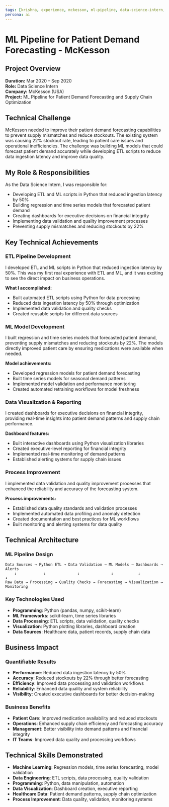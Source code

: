 ```yaml
---
tags: [krishna, experience, mckesson, ml-pipeline, data-science-intern, python, etl, forecasting]
persona: ai
---
```


# ML Pipeline for Patient Demand Forecasting - McKesson

## Project Overview

**Duration:** Mar 2020 – Sep 2020  
**Role:** Data Science Intern  
**Company:** McKesson (USA)  
**Project:** ML Pipeline for Patient Demand Forecasting and Supply Chain Optimization

## Technical Challenge

McKesson needed to improve their patient demand forecasting capabilities to prevent supply mismatches and reduce stockouts. The existing system was causing 22% stockout rate, leading to patient care issues and operational inefficiencies. The challenge was building ML models that could forecast patient demand accurately while developing ETL scripts to reduce data ingestion latency and improve data quality.

## My Role & Responsibilities

As the Data Science Intern, I was responsible for:
- Developing ETL and ML scripts in Python that reduced ingestion latency by 50%
- Building regression and time series models that forecasted patient demand
- Creating dashboards for executive decisions on financial integrity
- Implementing data validation and quality improvement processes
- Preventing supply mismatches and reducing stockouts by 22%

## Key Technical Achievements

### ETL Pipeline Development
I developed ETL and ML scripts in Python that reduced ingestion latency by 50%. This was my first real experience with ETL and ML, and it was exciting to see the direct impact on business operations.

**What I accomplished:**
- Built automated ETL scripts using Python for data processing
- Reduced data ingestion latency by 50% through optimization
- Implemented data validation and quality checks
- Created reusable scripts for different data sources

### ML Model Development
I built regression and time series models that forecasted patient demand, preventing supply mismatches and reducing stockouts by 22%. The models directly improved patient care by ensuring medications were available when needed.

**Model achievements:**
- Developed regression models for patient demand forecasting
- Built time series models for seasonal demand patterns
- Implemented model validation and performance monitoring
- Created automated retraining workflows for model freshness

### Data Visualization & Reporting
I created dashboards for executive decisions on financial integrity, providing real-time insights into patient demand patterns and supply chain performance.

**Dashboard features:**
- Built interactive dashboards using Python visualization libraries
- Created executive-level reporting for financial integrity
- Implemented real-time monitoring of demand patterns
- Established alerting systems for supply chain issues

### Process Improvement
I implemented data validation and quality improvement processes that enhanced the reliability and accuracy of the forecasting system.

**Process improvements:**
- Established data quality standards and validation processes
- Implemented automated data profiling and anomaly detection
- Created documentation and best practices for ML workflows
- Built monitoring and alerting systems for data quality

## Technical Architecture

### ML Pipeline Design
```
Data Sources → Python ETL → Data Validation → ML Models → Dashboards → Alerts
    ↓            ↓              ↓              ↓           ↓          ↓
Raw Data → Processing → Quality Checks → Forecasting → Visualization → Monitoring
```

### Key Technologies Used
- **Programming**: Python (pandas, numpy, scikit-learn)
- **ML Frameworks**: scikit-learn, time series libraries
- **Data Processing**: ETL scripts, data validation, quality checks
- **Visualization**: Python plotting libraries, dashboard creation
- **Data Sources**: Healthcare data, patient records, supply chain data

## Business Impact

### Quantifiable Results
- **Performance**: Reduced data ingestion latency by 50%
- **Accuracy**: Reduced stockouts by 22% through better forecasting
- **Efficiency**: Improved data processing and validation workflows
- **Reliability**: Enhanced data quality and system reliability
- **Visibility**: Created executive dashboards for better decision-making

### Business Benefits
- **Patient Care**: Improved medication availability and reduced stockouts
- **Operations**: Enhanced supply chain efficiency and forecasting accuracy
- **Management**: Better visibility into demand patterns and financial integrity
- **IT Teams**: Improved data quality and processing workflows

## Technical Skills Demonstrated

- **Machine Learning**: Regression models, time series forecasting, model validation
- **Data Engineering**: ETL scripts, data processing, quality validation
- **Programming**: Python, data manipulation, automation
- **Data Visualization**: Dashboard creation, executive reporting
- **Healthcare Data**: Patient demand patterns, supply chain optimization
- **Process Improvement**: Data quality, validation, monitoring systems
